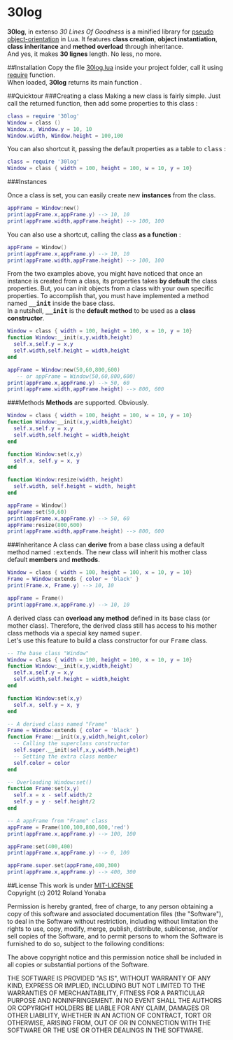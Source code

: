 30log
=====

__30log__, in extenso *30 Lines Of Goodness* is a minified library for [pseudo object-orientation](http://lua-users.org/wiki/ObjectOrientedProgramming) in Lua.
It features __class creation__, __object instantiation__, __class inheritance__ and __method overload__ through inheritance.<br/>
And yes, it makes __30 lignes__ length. No less, no more.

##Installation
Copy the file [30log.lua](https://github.com/Yonaba/30log/blob/master/Lib/30log.lua) inside your project folder, call it using [require](pgl.yoyo.org/luai/i/require) function.<br/>
When loaded, __30log__ returns its main function .

##Quicktour
###Creating a class
Making a new class is fairly simple. Just call the returned function, then add some properties to this class :

```lua
class = require '30log'
Window = class ()
Window.x, Window.y = 10, 10
Window.width, Window.height = 100,100
```

You can also shortcut it, passing the default properties as a table to <tt>class</tt> :

```lua  
class = require '30log'
Window = class { width = 100, height = 100, w = 10, y = 10}
```  

###Instances

Once a class is set, you can easily create new __instances__ from the class.

```lua
appFrame = Window:new()
print(appFrame.x,appFrame.y) --> 10, 10
print(appFrame.width,appFrame.height) --> 100, 100
```

You can also use a shortcut, calling the class __as a function__ :

```lua
appFrame = Window()
print(appFrame.x,appFrame.y) --> 10, 10
print(appFrame.width,appFrame.height) --> 100, 100
```

From the two examples above, you might have noticed that once an instance is created from a class, its properties takes __by default__ the class properties.
But, you can init objects from a class with your own specific properties. To accomplish that, you must have implemented a method named <tt>**__init**</tt> inside the base class.<br/>
In a nutshell, <tt>**__init**</tt> is the __default method__ to be used as a __class constructor__.

```lua
Window = class { width = 100, height = 100, x = 10, y = 10}
function Window:__init(x,y,width,height)
  self.x,self.y = x,y
  self.width,self.height = width,height
end

appFrame = Window:new(50,60,800,600)
   -- or appFrame = Window(50,60,800,600)
print(appFrame.x,appFrame.y) --> 50, 60
print(appFrame.width,appFrame.height) --> 800, 600
```

###Methods
__Methods__ are supported. Obviously.

```lua
Window = class { width = 100, height = 100, w = 10, y = 10}
function Window:__init(x,y,width,height)
  self.x,self.y = x,y
  self.width,self.height = width,height
end

function Window:set(x,y)
  self.x, self.y = x, y 
end

function Window:resize(width, height)
  self.width, self.height = width, height
end

appFrame = Window()
appFrame:set(50,60)
print(appFrame.x,appFrame.y) --> 50, 60
appFrame:resize(800,600)
print(appFrame.width,appFrame.height) --> 800, 600
```

###Inheritance
A class can __derive__ from a base class using a default method named <tt>:extends</tt>.
The new class will inherit his mother class default __members__ and __methods__.

```lua
Window = class { width = 100, height = 100, x = 10, y = 10}
Frame = Window:extends { color = 'black' }
print(Frame.x, Frame.y) --> 10, 10

appFrame = Frame()
print(appFrame.x,appFrame.y) --> 10, 10
```

A derived class can __overload any method__ defined in its base class (or mother class). Therefore, the derived class still has access to his mother class methods via a special key named <tt>super</tt>.<br/>
Let's use this feature to build a class constructor for our <tt>Frame</tt> class.

```lua
-- The base class "Window"
Window = class { width = 100, height = 100, x = 10, y = 10}
function Window:__init(x,y,width,height)
  self.x,self.y = x,y
  self.width,self.height = width,height
end

function Window:set(x,y)
  self.x, self.y = x, y
end

-- A derived class named "Frame"
Frame = Window:extends { color = 'black' }
function Frame:__init(x,y,width,height,color)
  -- Calling the superclass constructor
  self.super.__init(self,x,y,width,height)
  -- Setting the extra class member
  self.color = color
end

-- Overloading Window:set()
function Frame:set(x,y)
  self.x = x - self.width/2
  self.y = y - self.height/2
end

-- A appFrame from "Frame" class
appFrame = Frame(100,100,800,600,'red')
print(appFrame.x,appFrame.y) --> 100, 100

appFrame:set(400,400)
print(appFrame.x,appFrame.y) --> 0, 100

appFrame.super.set(appFrame,400,300)
print(appFrame.x,appFrame.y) --> 400, 300
```

##License
This work is under [MIT-LICENSE](http://www.opensource.org/licenses/mit-license.php)<br/>
Copyright (c) 2012 Roland Yonaba

Permission is hereby granted, free of charge, to any person obtaining a
copy of this software and associated documentation files (the
"Software"), to deal in the Software without restriction, including
without limitation the rights to use, copy, modify, merge, publish,
distribute, sublicense, and/or sell copies of the Software, and to
permit persons to whom the Software is furnished to do so, subject to
the following conditions:

The above copyright notice and this permission notice shall be included
in all copies or substantial portions of the Software.

THE SOFTWARE IS PROVIDED "AS IS", WITHOUT WARRANTY OF ANY KIND, EXPRESS
OR IMPLIED, INCLUDING BUT NOT LIMITED TO THE WARRANTIES OF
MERCHANTABILITY, FITNESS FOR A PARTICULAR PURPOSE AND NONINFRINGEMENT.
IN NO EVENT SHALL THE AUTHORS OR COPYRIGHT HOLDERS BE LIABLE FOR ANY
CLAIM, DAMAGES OR OTHER LIABILITY, WHETHER IN AN ACTION OF CONTRACT,
TORT OR OTHERWISE, ARISING FROM, OUT OF OR IN CONNECTION WITH THE
SOFTWARE OR THE USE OR OTHER DEALINGS IN THE SOFTWARE.